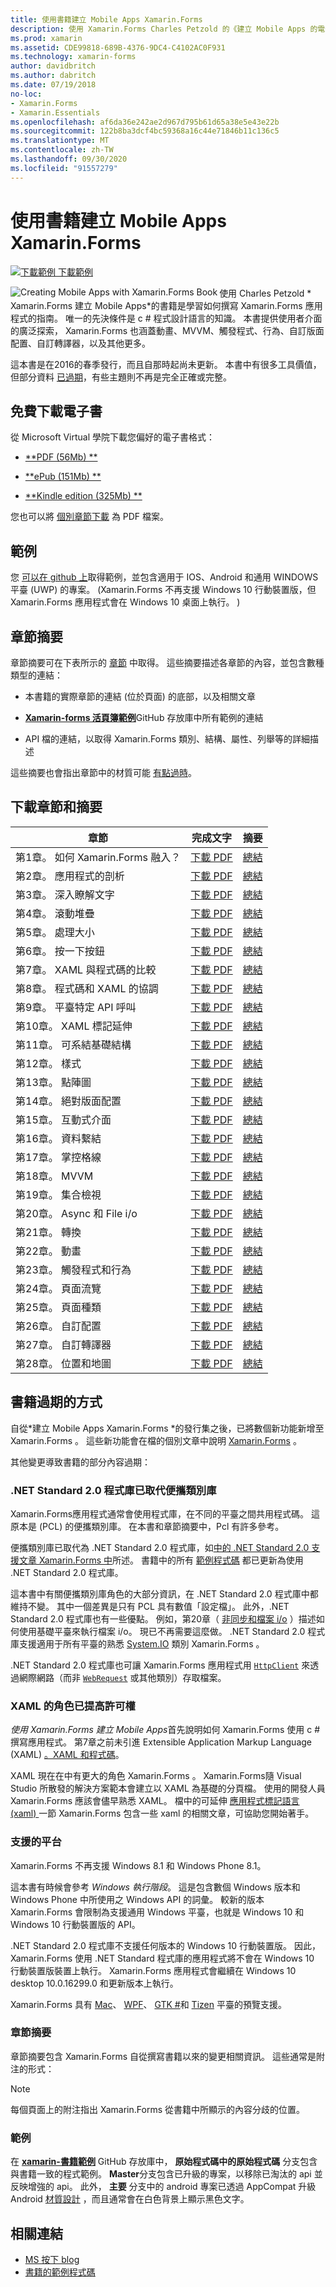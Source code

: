 ```yaml
---
title: 使用書籍建立 Mobile Apps Xamarin.Forms
description: 使用 Xamarin.Forms Charles Petzold 的《建立 Mobile Apps 的電子版本來學習應用程式開發 Xamarin.Forms 。
ms.prod: xamarin
ms.assetid: CDE99818-689B-4376-9DC4-C4102AC0F931
ms.technology: xamarin-forms
author: davidbritch
ms.author: dabritch
ms.date: 07/19/2018
no-loc:
- Xamarin.Forms
- Xamarin.Essentials
ms.openlocfilehash: af6da36e242ae2d967d795b61d65a38e5e43e22b
ms.sourcegitcommit: 122b8ba3dcf4bc59368a16c44e71846b11c136c5
ms.translationtype: MT
ms.contentlocale: zh-TW
ms.lasthandoff: 09/30/2020
ms.locfileid: "91557279"
---
```

# <a name="creating-mobile-apps-with-no-locxamarinforms-book"></a>使用書籍建立 Mobile Apps Xamarin.Forms

[![下載範例](~/media/shared/download.png) 下載範例](https://github.com/xamarin/xamarin-forms-book-samples)

<img src="images/cover-sml.png" title="使用書籍建立 Mobile Apps Xamarin.Forms" alt="Creating Mobile Apps with Xamarin.Forms Book" align="left" />使用 Charles Petzold * Xamarin.Forms 建立 Mobile Apps*的書籍是學習如何撰寫 Xamarin.Forms 應用程式的指南。 唯一的先決條件是 c # 程式設計語言的知識。 本書提供使用者介面的廣泛探索， Xamarin.Forms 也涵蓋動畫、MVVM、觸發程式、行為、自訂版面配置、自訂轉譯器，以及其他更多。

這本書是在2016的春季發行，而且自那時起尚未更新。 本書中有很多工具價值，但部分資料 [已過期](#ways-in-which-the-book-is-outdated)，有些主題則不再是完全正確或完整。

## <a name="download-ebook-for-free"></a>免費下載電子書

從 Microsoft Virtual 學院下載您偏好的電子書格式：

- [**PDF (56Mb) **](https://aka.ms/xamformsebook)

- [**ePub (151Mb) **](https://aka.ms/xamebook/epub)

- [**Kindle edition (325Mb) **](https://aka.ms/xamebook/mobi)

您也可以將 [個別章節下載](#download-chapters-and-summaries) 為 PDF 檔案。

## <a name="samples"></a>範例

您 [可以在 github 上](https://github.com/xamarin/xamarin-forms-book-samples)取得範例，並包含適用于 IOS、Android 和通用 WINDOWS 平臺 (UWP) 的專案。  (Xamarin.Forms 不再支援 Windows 10 行動裝置版，但 Xamarin.Forms 應用程式會在 Windows 10 桌面上執行。 ) 

## <a name="chapter-summaries"></a>章節摘要

章節摘要可在下表所示的 [章節](#download-chapters-and-summaries) 中取得。 這些摘要描述各章節的內容，並包含數種類型的連結：

- 本書籍的實際章節的連結 (位於頁面) 的底部，以及相關文章

- [**Xamarin-forms 活頁簿範例**](https://github.com/xamarin/xamarin-forms-book-samples)GitHub 存放庫中所有範例的連結

- API 檔的連結，以取得 Xamarin.Forms 類別、結構、屬性、列舉等的詳細描述

這些摘要也會指出章節中的材質可能 [有點過時](#ways-in-which-the-book-is-outdated)。

## <a name="download-chapters-and-summaries"></a>下載章節和摘要

| 章節 | 完成文字 | 摘要 |
| ------- | ------------- | ------- |
| 第1章。 如何 Xamarin.Forms 融入？ | [下載 PDF](https://download.xamarin.com/developer/xamarin-forms-book/XamarinFormsBook-Ch01-Apr2016.pdf) | [總結](summaries/chapter01.md) |
| 第2章。 應用程式的剖析 | [下載 PDF](https://download.xamarin.com/developer/xamarin-forms-book/XamarinFormsBook-Ch02-Apr2016.pdf) | [總結](summaries/chapter02.md) |
| 第3章。 深入瞭解文字 | [下載 PDF](https://download.xamarin.com/developer/xamarin-forms-book/XamarinFormsBook-Ch03-Apr2016.pdf) | [總結](summaries/chapter03.md) |
| 第4章。 滾動堆疊 | [下載 PDF](https://download.xamarin.com/developer/xamarin-forms-book/XamarinFormsBook-Ch04-Apr2016.pdf) | [總結](summaries/chapter04.md) |
| 第5章。 處理大小 | [下載 PDF](https://download.xamarin.com/developer/xamarin-forms-book/XamarinFormsBook-Ch05-Apr2016.pdf) | [總結](summaries/chapter05.md) |
| 第6章。 按一下按鈕 | [下載 PDF](https://download.xamarin.com/developer/xamarin-forms-book/XamarinFormsBook-Ch06-Apr2016.pdf) | [總結](summaries/chapter06.md) |
| 第7章。 XAML 與程式碼的比較 | [下載 PDF](https://download.xamarin.com/developer/xamarin-forms-book/XamarinFormsBook-Ch07-Apr2016.pdf) | [總結](summaries/chapter07.md) |
| 第8章。 程式碼和 XAML 的協調 | [下載 PDF](https://download.xamarin.com/developer/xamarin-forms-book/XamarinFormsBook-Ch08-Apr2016.pdf) | [總結](summaries/chapter08.md) |
| 第9章。 平臺特定 API 呼叫 | [下載 PDF](https://download.xamarin.com/developer/xamarin-forms-book/XamarinFormsBook-Ch09-Apr2016.pdf) | [總結](summaries/chapter09.md) |
| 第10章。 XAML 標記延伸 | [下載 PDF](https://download.xamarin.com/developer/xamarin-forms-book/XamarinFormsBook-Ch10-Apr2016.pdf) | [總結](summaries/chapter10.md) |
| 第11章。 可系結基礎結構 | [下載 PDF](https://download.xamarin.com/developer/xamarin-forms-book/XamarinFormsBook-Ch11-Apr2016.pdf) | [總結](summaries/chapter11.md) |
| 第12章。 樣式 | [下載 PDF](https://download.xamarin.com/developer/xamarin-forms-book/XamarinFormsBook-Ch12-Apr2016.pdf) | [總結](summaries/chapter12.md) |
| 第13章。 點陣圖 | [下載 PDF](https://download.xamarin.com/developer/xamarin-forms-book/XamarinFormsBook-Ch13-Apr2016.pdf) | [總結](summaries/chapter13.md) |
| 第14章。 絕對版面配置 | [下載 PDF](https://download.xamarin.com/developer/xamarin-forms-book/XamarinFormsBook-Ch14-Apr2016.pdf) | [總結](summaries/chapter14.md) |
| 第15章。 互動式介面 | [下載 PDF](https://download.xamarin.com/developer/xamarin-forms-book/XamarinFormsBook-Ch15-Apr2016.pdf) | [總結](summaries/chapter15.md) |
| 第16章。 資料繫結 | [下載 PDF](https://download.xamarin.com/developer/xamarin-forms-book/XamarinFormsBook-Ch16-Apr2016.pdf) | [總結](summaries/chapter16.md) |
| 第17章。 掌控格線 | [下載 PDF](https://download.xamarin.com/developer/xamarin-forms-book/XamarinFormsBook-Ch17-Apr2016.pdf) | [總結](summaries/chapter17.md) |
| 第18章。 MVVM | [下載 PDF](https://download.xamarin.com/developer/xamarin-forms-book/XamarinFormsBook-Ch18-Apr2016.pdf) | [總結](summaries/chapter18.md) |
| 第19章。 集合檢視 | [下載 PDF](https://download.xamarin.com/developer/xamarin-forms-book/XamarinFormsBook-Ch19-Apr2016.pdf) | [總結](summaries/chapter19.md) |
| 第20章。 Async 和 File i/o | [下載 PDF](https://download.xamarin.com/developer/xamarin-forms-book/XamarinFormsBook-Ch20-Apr2016.pdf) | [總結](summaries/chapter20.md) |
| 第21章。 轉換 | [下載 PDF](https://download.xamarin.com/developer/xamarin-forms-book/XamarinFormsBook-Ch21-Apr2016.pdf) | [總結](summaries/chapter21.md) |
| 第22章。 動畫 | [下載 PDF](https://download.xamarin.com/developer/xamarin-forms-book/XamarinFormsBook-Ch22-Apr2016.pdf) | [總結](summaries/chapter22.md) |
| 第23章。 觸發程式和行為 | [下載 PDF](https://download.xamarin.com/developer/xamarin-forms-book/XamarinFormsBook-Ch23-Apr2016.pdf) | [總結](summaries/chapter23.md) |
| 第24章。 頁面流覽 | [下載 PDF](https://download.xamarin.com/developer/xamarin-forms-book/XamarinFormsBook-Ch24-Apr2016.pdf) | [總結](summaries/chapter24.md) |
| 第25章。 頁面種類 | [下載 PDF](https://download.xamarin.com/developer/xamarin-forms-book/XamarinFormsBook-Ch25-Apr2016.pdf) | [總結](summaries/chapter25.md) |
| 第26章。 自訂配置 | [下載 PDF](https://download.xamarin.com/developer/xamarin-forms-book/XamarinFormsBook-Ch26-Apr2016.pdf) | [總結](summaries/chapter26.md) |
| 第27章。 自訂轉譯器 | [下載 PDF](https://download.xamarin.com/developer/xamarin-forms-book/XamarinFormsBook-Ch27-Apr2016.pdf) | [總結](summaries/chapter27.md) |
| 第28章。 位置和地圖 | [下載 PDF](https://download.xamarin.com/developer/xamarin-forms-book/XamarinFormsBook-Ch28-Aug2016.pdf) | [總結](summaries/chapter28.md) |

## <a name="ways-in-which-the-book-is-outdated"></a>書籍過期的方式

自從*建立 Mobile Apps Xamarin.Forms *的發行集之後，已將數個新功能新增至 Xamarin.Forms 。 這些新功能會在檔的個別文章中說明 [Xamarin.Forms](../../index.yml) 。

其他變更導致書籍的部分內容過期：

### <a name="net-standard-20-libraries-have-replaced-portable-class-libraries"></a>.NET Standard 2.0 程式庫已取代便攜類別庫

Xamarin.Forms應用程式通常會使用程式庫，在不同的平臺之間共用程式碼。 這原本是 (PCL) 的便攜類別庫。 在本書和章節摘要中，Pcl 有許多參考。

便攜類別庫已取代為 .NET Standard 2.0 程式庫，如[中的 .NET Standard 2.0 支援文章 Xamarin.Forms 中](~/xamarin-forms/internals/net-standard.md)所述。 書籍中的所有 [範例程式碼](https://github.com/xamarin/xamarin-forms-book-samples) 都已更新為使用 .NET Standard 2.0 程式庫。

這本書中有關便攜類別庫角色的大部分資訊，在 .NET Standard 2.0 程式庫中都維持不變。 其中一個差異是只有 PCL 具有數值「設定檔」。 此外，.NET Standard 2.0 程式庫也有一些優點。 例如，第20章（ [非同步和檔案 i/o](summaries/chapter20.md) ）描述如何使用基礎平臺來執行檔案 i/o。 現已不再需要這麼做。 .NET Standard 2.0 程式庫支援適用于所有平臺的熟悉 [System.IO](xref:System.IO) 類別 Xamarin.Forms 。

.NET Standard 2.0 程式庫也可讓 Xamarin.Forms 應用程式用 [`HttpClient`](xref:System.Net.Http.HttpClient) 來透過網際網路（而非 [`WebRequest`](xref:System.Net.WebRequest) 或其他類別）存取檔案。

### <a name="the-role-of-xaml-has-been-elevated"></a>XAML 的角色已提高許可權

*使用 Xamarin.Forms 建立 Mobile Apps*首先說明如何 Xamarin.Forms 使用 c # 撰寫應用程式。 第7章之前未引進 Extensible Application Markup Language (XAML) [。XAML 和程式碼](summaries/chapter07.md)。

XAML 現在在中有更大的角色 Xamarin.Forms 。 Xamarin.Forms隨 Visual Studio 所散發的解決方案範本會建立以 XAML 為基礎的分頁檔。 使用的開發人員 Xamarin.Forms 應該會儘早熟悉 XAML。 檔中的可延伸 [應用程式標記語言 (xaml) ](~/xamarin-forms/xaml/index.yml) 一節 Xamarin.Forms 包含一些 xaml 的相關文章，可協助您開始著手。

### <a name="supported-platforms"></a>支援的平台

Xamarin.Forms 不再支援 Windows 8.1 和 Windows Phone 8.1。

這本書有時候會參考 _Windows 執行階段_。 這是包含數個 Windows 版本和 Windows Phone 中所使用之 Windows API 的詞彙。 較新的版本 Xamarin.Forms 會限制為支援通用 Windows 平臺，也就是 Windows 10 和 Windows 10 行動裝置版的 API。

.NET Standard 2.0 程式庫不支援任何版本的 Windows 10 行動裝置版。 因此， Xamarin.Forms 使用 .NET Standard 程式庫的應用程式將不會在 Windows 10 行動裝置版裝置上執行。 Xamarin.Forms 應用程式會繼續在 Windows 10 desktop 10.0.16299.0 和更新版本上執行。

Xamarin.Forms 具有 [Mac](~/xamarin-forms/platform/other/mac.md)、 [WPF](~/xamarin-forms/platform/other/wpf.md)、 [GTK #](~/xamarin-forms/platform/other/gtk.md)和 [Tizen](~/xamarin-forms/platform/other/tizen.md) 平臺的預覽支援。

### <a name="chapter-summaries"></a>章節摘要

章節摘要包含 Xamarin.Forms 自從撰寫書籍以來的變更相關資訊。 這些通常是附注的形式：

> [!NOTE]
> 每個頁面上的附注指出 Xamarin.Forms 從書籍中所顯示的內容分歧的位置。

### <a name="samples"></a>範例

在 [**xamarin-書籍範例**](https://github.com/xamarin/xamarin-forms-book-samples) GitHub 存放庫中， **原始程式碼中的原始程式碼** 分支包含與書籍一致的程式範例。 **Master**分支包含已升級的專案，以移除已淘汰的 api 並反映增強的 api。 此外， **主要** 分支中的 android 專案已透過 AppCompat 升級 Android [材質設計](~/xamarin-forms/platform/android/index.md) ，而且通常會在白色背景上顯示黑色文字。

## <a name="related-links"></a>相關連結

- [MS 按下 blog](/archive/blogs/microsoft_press/free-ebook-creating-mobile-apps-with-xamarin-forms)
- [書籍的範例程式碼](https://github.com/xamarin/xamarin-forms-book-samples)
